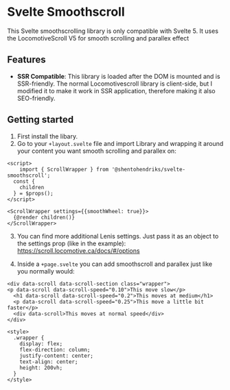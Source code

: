 # Svelte Smoothscroll

This Svelte smoothscrolling library is only compatible with Svelte 5. It uses
the LocomotiveScroll V5 for smooth scrolling and parallex effect

## Features

- **SSR Compatible**: This library is loaded after the DOM is mounted and is
  SSR-friendly. The normal Locomotivescroll library is client-side, but I
  modified it to make it work in SSR application, therefore making it also
  SEO-friendly.

## Getting started

1. First install the libary.
2. Go to your `+layout.svelte` file and import Library and wrapping it around
   your content you want smooth scrolling and parallex on:

```svelte
<script>
	import { ScrollWrapper } from '@shentohendriks/svelte-smoothscroll';
  const {
    children
  } = $props();
</script>

<ScrollWrapper settings={{smoothWheel: true}}>
  {@render children()}
</ScrollWrapper>
```

3. You can find more additional Lenis settings. Just pass it as an object to the
   settings prop (like in the example):
   https://scroll.locomotive.ca/docs/#/options

4. Inside a `+page.svelte` you can add smoothscroll and parallex just like you
   normally would:

```svelte
<div data-scroll data-scroll-section class="wrapper">
<p data-scroll data-scroll-speed="0.10">This move slow</p>
  <h1 data-scroll data-scroll-speed="0.2">This moves at medium</h1>
  <p data-scroll data-scroll-speed="0.25">This move a little bit faster</p>
  <div data-scroll>This moves at normal speed</div>
</div>

<style>
  .wrapper {
    display: flex;
    flex-direction: column;
    justify-content: center;
    text-align: center;
    height: 200vh;
  }
</style>
```
